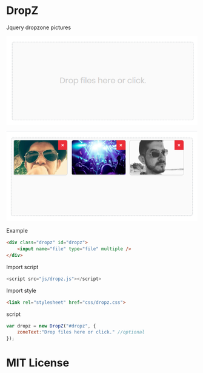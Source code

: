 # DropZ
Jquery dropzone pictures

![DropZ empty](https://raw.githubusercontent.com/josuebsilva/dropz/master/images/dropz-empty.png)

![DropZ empty](https://raw.githubusercontent.com/josuebsilva/dropz/master/images/dropz-images.png)

Example
```html
<div class="dropz" id="dropz">
    <input name="file" type="file" multiple />
</div>
```
 Import script
```javascript
<script src="js/dropz.js"></script>
```
Import style
```html
<link rel="stylesheet" href="css/dropz.css">
```
script
```javascript
var dropz = new DropZ("#dropz", {
    zoneText:"Drop files here or click." //optional
});
```


# MIT License
